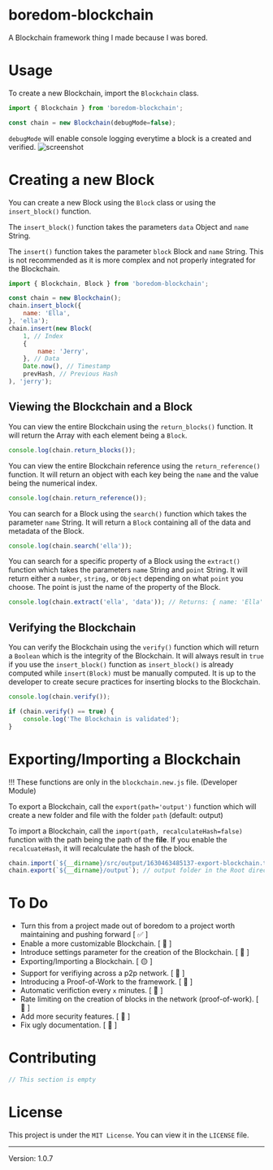 # boredom-blockchain
A Blockchain framework thing I made because I was bored.

# Usage
To create a new Blockchain, import the ``Blockchain`` class.
```js
import { Blockchain } from 'boredom-blockchain';

const chain = new Blockchain(debugMode=false);
```

``debugMode`` will enable console logging everytime a block is a created and verified.
![screenshot](https://cdn.discordapp.com/attachments/812448501505327114/881715264356511784/unknown.png)

# Creating a new Block
You can create a new Block using the ``Block`` class or using the ``insert_block()`` function. 

The ``insert_block()`` function takes the parameters ``data`` Object and ``name`` String.

The ``insert()`` function takes the parameter ``block`` Block and ``name`` String. This is not recommended as it is more complex and not properly integrated for the Blockchain. 

```js
import { Blockchain, Block } from 'boredom-blockchain';

const chain = new Blockchain();
chain.insert_block({
    name: 'Ella',
}, 'ella');
chain.insert(new Block(
    1, // Index
    {
        name: 'Jerry',
    }, // Data
    Date.now(), // Timestamp
    prevHash, // Previous Hash
), 'jerry');
```

## Viewing the Blockchain and a Block
You can view the entire Blockchain using the ``return_blocks()`` function. It will return the Array with each element being a ``Block``. 
```js
console.log(chain.return_blocks());
```

You can view the entire Blockchain reference using the ``return_reference()`` function. It will return an object with each key being the ``name`` and the value being the numerical index.
```js
console.log(chain.return_reference());
```

You can search for a Block using the ``search()`` function which takes the parameter ``name`` String. It will return a ``Block`` containing all of the data and metadata of the Block.
```js
console.log(chain.search('ella'));
```

You can search for a specific property of a Block using the ``extract()`` function which takes the parameters ``name`` String and ``point`` String. It will return either a ``number``, ``string,`` or ``Object`` depending on what ``point`` you choose. The point is just the name of the property of the Block.
```js
console.log(chain.extract('ella', 'data')); // Returns: { name: 'Ella' }
```

## Verifying the Blockchain
You can verify the Blockchain using the ``verify()`` function which will return a ``Boolean`` which is the integrity of the Blockchain. It will always result in ``true`` if you use the ``insert_block()`` function as ``insert_block()`` is already computed while ``insert(Block)`` must be manually computed. It is up to the developer to create secure practices for inserting blocks to the Blockchain.
```js
console.log(chain.verify());

if (chain.verify() == true) {
    console.log('The Blockchain is validated');
}
```

# Exporting/Importing a Blockchain
!!! These functions are only in the ``blockchain.new.js`` file. (Developer Module)

To export a Blockchain, call the ``export(path='output')`` function which will create a new folder and file with the folder ``path`` (default: output)

To import a Blockchain, call the ``import(path, recalculateHash=false)`` function with the path being the path of the **file**. If you enable the ``recalcuateHash``, it will recalculate the hash of the block.

```js
chain.import(`${__dirname}/src/output/1630463485137-export-blockchain.txt`);
chain.export(`${__dirname}/output`); // output folder in the Root directory
```

# To Do
- Turn this from a project made out of boredom to a project worth maintaining and pushing forward [ ✅ ]
- Enable a more customizable Blockchain. [ 🚫 ]
- Introduce settings parameter for the creation of the Blockchain. [ 🚫 ]
- Exporting/Importing a Blockchain. [ 🟡 ]
- Support for verifiying across a p2p network. [ 🚫 ]
- Introducing a Proof-of-Work to the framework. [ 🚫 ]
- Automatic verifiction every ``x`` minutes. [ 🚫 ]
- Rate limiting on the creation of blocks in the network (proof-of-work). [ 🚫 ]
- Add more security features. [ 🚫 ]
- Fix ugly documentation. [ 🚫 ]

# Contributing
```js
// This section is empty
```

# License
This project is under the ``MIT License``. You can view it in the ``LICENSE`` file.

---

Version: 1.0.7